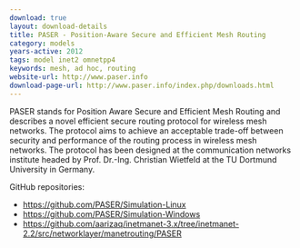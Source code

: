 ```yaml
---
download: true
layout: download-details
title: PASER - Position-Aware Secure and Efficient Mesh Routing
category: models
years-active: 2012
tags: model inet2 omnetpp4
keywords: mesh, ad hoc, routing
website-url: http://www.paser.info
download-page-url: http://www.paser.info/index.php/downloads.html
---
```


PASER stands for Position Aware Secure and Efficient Mesh Routing and describes a novel efficient secure routing protocol for wireless mesh networks. The protocol aims to achieve an acceptable trade-off between security and performance of the routing process in wireless mesh networks. The protocol has been designed at the communication networks institute headed by Prof. Dr.-Ing. Christian Wietfeld at the TU Dortmund University in Germany.

GitHub repositories:
- <https://github.com/PASER/Simulation-Linux>
- <https://github.com/PASER/Simulation-Windows>
- <https://github.com/aarizaq/inetmanet-3.x/tree/inetmanet-2.2/src/networklayer/manetrouting/PASER>
